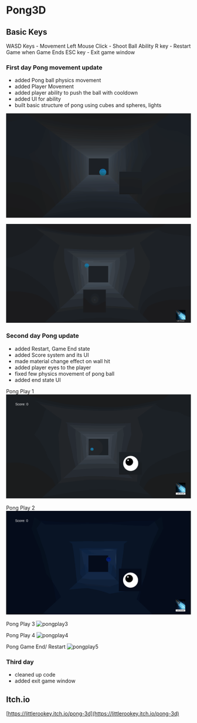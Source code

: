 # Pong3D
## Basic Keys
WASD Keys - Movement
Left Mouse Click - Shoot Ball Ability
R key - Restart Game when Game Ends
ESC key - Exit game window


### First day Pong movement update
- added Pong ball physics movement
- added Player Movement
- added player ability to push the ball with cooldown
- added UI for ability
- built basic structure of pong using cubes and spheres, lights

![pongplay1](gifs/pong_play_11_09.gif)

![pong play 2](gifs/pong_play2_11_09.gif) 

### Second day Pong update
- added Restart, Game End state
- added Score system and its UI
- made material change effect on wall hit
- added player eyes to the player
- fixed few physics movement of pong ball
- added end state UI 

Pong Play 1
![pongplay1](gifs/pong_play_11_10_1.gif)

Pong Play 2
![pongplay2](gifs/pong_play_11_10_2.gif)

Pong Play 3
![pongplay3](gifs/pong_play_11_10_3.gif)

Pong Play 4
![pongplay4](gifs/pong_play_11_10_4.gif)

Pong Game End/ Restart
![pongplay5](gifs/pong_play_11_10_5.gif)


### Third day 
- cleaned up code 
- added exit game window 


## Itch.io 
[https://littlerookey.itch.io/pong-3d](https://littlerookey.itch.io/pong-3d)

